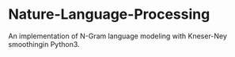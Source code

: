# Nature-Language-Processing
An implementation of N-Gram language modeling with Kneser-Ney smoothingin Python3. 
